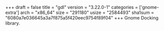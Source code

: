+++
draft = false
title = "gdl"
version = "3.22.0-1"
categories = ['gnome-extra']
arch = "x86_64"
size = "291180"
usize = "2584493"
sha1sum = "6080a7e036645a3a7f875a5f420eec9754f89f04"
+++
Gnome Docking library.